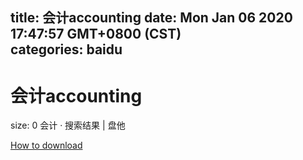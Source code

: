 
title: 会计accounting
date: Mon Jan 06 2020 17:47:57 GMT+0800 (CST)    
categories: baidu
---

# 会计accounting
size: 0
 会计 · 搜索结果 | 盘他
 

[How to download](https://bpcam.bemobtrk.com/go/2ceec3aa-1ca2-46d6-b9ff-aaa5c184517c?jno=2842)
